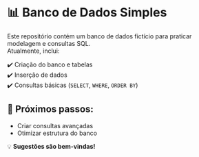 # 📊 Banco de Dados Simples 

Este repositório contém um banco de dados fictício para praticar modelagem e consultas SQL.  
Atualmente, inclui:  

✔️ Criação do banco e tabelas  
✔️ Inserção de dados  
✔️ Consultas básicas (`SELECT`, `WHERE`, `ORDER BY`)  

## 🚀 Próximos passos:
- Criar consultas avançadas  
- Otimizar estrutura do banco  

💡 **Sugestões são bem-vindas!**  

